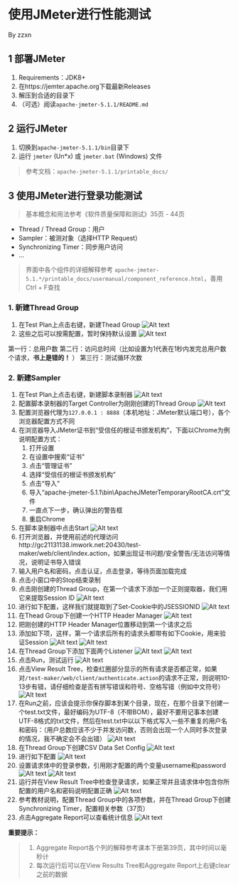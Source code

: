 # 使用JMeter进行性能测试
By zzxn

## 1 部署JMeter

1. Requirements：JDK8+
2. 在https://jemter.apache.org下载最新Releases
3. 解压到合适的目录下
4. （可选）阅读`apache-jmeter-5.1.1/README.md`

## 2 运行JMeter

1. 切换到`apache-jmeter-5.1.1/bin`目录下
2. 运行 `jmeter` (Un*x) 或 `jmeter.bat` (Windows) 文件

> 参考文档：`apache-jmeter-5.1.1/printable_docs/`

## 3 使用JMeter进行登录功能测试

> 基本概念和用法参考《软件质量保障和测试》35页 - 44页
* Thread / Thread Group：用户
* Sampler：被测对象（选择HTTP Request）
* Synchronizing Timer：同步用户访问
* ...

> 界面中各个组件的详细解释参考 `apache-jmeter-5.1.*/printable_docs/usermanual/component_reference.html`，善用Ctrl + F查找

### 1. 新建Thread Group

1. 在Test Plan上点击右键，新建Thead Group
![Alt text](./1559056176195.png)
2. 这些之后可以按需配置，暂时保持默认设置
![Alt text](./1559056147570.png)

第一行：总用户数
第二行：访问总时间（比如设置为1代表在1秒内发完总用户数个请求，**书上是错的！** ）
第三行：测试循环次数

### 2. 新建Sampler

1. 在Test Plan上点击右键，新建脚本录制器
![Alt text](./1559056023314.png)
2. 配置脚本录制器的Target Controller为刚刚创建的Thread Group
![Alt text](./1559057167529.png)
3. 配置浏览器代理为`127.0.0.1 : 8888`（本机地址：JMeter默认端口号），各个浏览器配置方式不同
4. 在浏览器导入JMeter证书到“受信任的根证书颁发机构”，下面以Chrome为例说明配置方式：
	1. 打开设置
	2. 在设置中搜索“证书”
	3. 点击“管理证书”
	4. 选择“受信任的根证书颁发机构”
	5. 点击“导入”
	6. 导入“apache-jmeter-5.1.1\bin\ApacheJMeterTemporaryRootCA.crt”文件
	7. 一直点下一步，确认弹出的警告框
	8. 重启Chrome
5. 在脚本录制器中点击Start
![Alt text](./1559056876727.png)
6. 打开浏览器，并使用前述的代理访问http://gc21131138.imwork.net:20430/test-maker/web/client/index.action，如果出现证书问题/安全警告/无法访问等情况，说明证书导入错误
7. 输入用户名和密码，点击认证，点击登录，等待页面加载完成
8. 点击小窗口中的Stop结束录制
9. 点击刚创建的Thread Group，在第一个请求下添加一个正则提取器，我们用它来提取Session ID
![Alt text](./1559057455020.png)
10. 进行如下配置，这样我们就提取到了Set-Cookie中的JSESSIONID
![Alt text](./1559057576978.png)
11. 在Thead Group下创建一个HTTP Header Manager
![Alt text](./1559057715917.png)
12. 把刚创建的HTTP Header Manager位置移动到第一个请求之后
13. 添加如下项，这样，第一个请求后所有的请求头都带有如下Cookie，用来验证Session
![Alt text](./1559057933712.png)
![Alt text](./1559057959173.png)
14. 在Thread Group下添加下面两个Listener
![Alt text](./1559058235033.png)
![Alt text](./1559058213387.png)
15. 点击Run，测试运行
![Alt text](./1559058294813.png)
16. 点击View Result Tree，检查红圈部分显示的所有请求是否都正常，如果对`/test-maker/web/client/authenticate.action`的请求不正常，则说明10-13步有错，请仔细检查是否有拼写错误和符号、空格写错（例如中文符号）
![Alt text](./1559061372524.png)
17. 在Run之前，应该会提示你保存脚本到某个目录，现在，在那个目录下创建一个test.txt文件，最好编码为UTF-8（不带BOM），最好不要用记事本创建UTF-8格式的txt文件，然后在test.txt中以以下格式写入一些不重复的用户名和密码：（用户总数应该不少于并发访问数，否则会出现一个人同时多次登录的情况，我不确定会不会出错）
![Alt text](./1559058989505.png)
18. 在Thread Group下创建CSV Data Set Config
![Alt text](./1559058967623.png)
19. 进行如下配置
![Alt text](./1559059389365.png)
20. 设置请求体中的登录参数，引用刚才配置的两个变量username和password
![Alt text](./1559059745190.png)
![Alt text](./1559059761599.png)
20. 运行并在View Result Tree中检查登录请求，如果正常并且请求体中包含你所配置的用户名和密码说明配置正确
![Alt text](./1559059828546.png)
21. 参考教材说明，配置Thread Group中的各项参数，并在Thread Group下创建Synchronizing Timer，配置相关参数（37页）
22. 点击Aggregate Report可以查看统计信息
![Alt text](./1559060638021.png)

**重要提示：**
> 1. Aggregate Report各个列的解释参考课本下册第39页，其中时间以毫秒计
> 2. 每次运行后可以在View Results Tree和Aggregate Report上右键clear之前的数据
